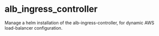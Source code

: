 alb_ingress_controller
=========

Manage a helm installation of the alb-ingress-controller, for dynamic AWS
load-balancer configuration.
